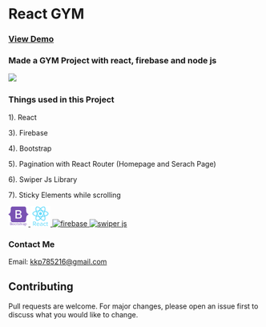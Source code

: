 # React GYM

<h3><a href="https://kkp785216.github.io/youtube-clone">View Demo</a></h3>

### Made a GYM Project with react, firebase and node js

<img src="https://i.imgur.com/M5A14c6.png" />

### Things used in this Project
<p>1). React</p>
<p>3). Firebase</p>
<p>4). Bootstrap</p>
<p>5). Pagination with React Router (Homepage and Serach Page)
<p>6). Swiper Js Library</p>
<p>7). Sticky Elements while scrolling</p>

<p align="left">
    <a href="https://getbootstrap.com" target="_blank" rel="noreferrer">
    <img src="https://raw.githubusercontent.com/devicons/devicon/master/icons/bootstrap/bootstrap-plain-wordmark.svg" alt="bootstrap" width="40" height="40"/> 
    </a>
    <a href="https://reactjs.org/" target="_blank" rel="noreferrer"> 
    <img src="https://raw.githubusercontent.com/devicons/devicon/master/icons/react/react-original-wordmark.svg" alt="react" width="40" height="40"/> 
    </a>
    <a href="https://firebase.google.com/" target="_blank" rel="noreferrer">
    <img src="https://www.vectorlogo.zone/logos/firebase/firebase-icon.svg" alt="firebase" width="40" height="40"/>
  </a>
    <a href="https://swiperjs.com/" target="_blank" rel="noreferrer">
    <img src="https://cms-assets.tutsplus.com/uploads/users/780/posts/39427/image-upload/68747470733a2f2f6769746875622e7375726d6f6e2e6d652f696d616765732f636f6d6d6f6e2f7377697065722d6c6f676f2e737667.svg" alt="swiper js" width="40" height="40"/>
  </a>
</p>

### Contact Me
<p>Email: <a href="mailto:kkp785216@gmail.com">kkp785216@gmail.com</a></p>

## Contributing
Pull requests are welcome. For major changes, please open an issue first to discuss what you would like to change.